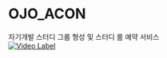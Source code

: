 # OJO_ACON
자기개발 스터디 그룹 형성 및 스터디 룸 예약 서비스<br>
[![Video Label](http://img.youtube.com/vi/Y1MPIqvF4lA/0.jpg)](https://youtu.be/Y1MPIqvF4lA)
